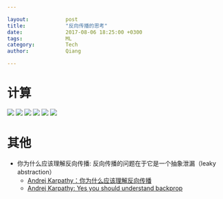 ```yaml
---

layout:            post  
title:             "反向传播的思考"  
date:              2017-08-06 18:25:00 +0300  
tags:              ML  
category:          Tech  
author:            Qiang  

---
```


# 计算
![](img/bp.jpg)
![](img/bp1.jpg)
![](img/bp2.jpg)
![](img/bp3.jpg)
![](img/bp4.jpg)
![](img/bp5.jpg)

# 其他
- 你为什么应该理解反向传播: 反向传播的问题在于它是一个抽象泄漏（leaky abstraction）
    - [Andrej Karpathy：你为什么应该理解反向传播](https://www.jiqizhixin.com/articles/080127de-ceab-4e78-9402-26e93896c1c9)
    - [Andrej Karpathy: Yes you should understand backprop](https://medium.com/@karpathy/yes-you-should-understand-backprop-e2f06eab496b)